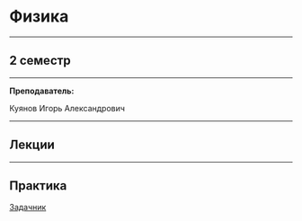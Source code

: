 # Физика
____________
## 2 семестр
___________
**Преподаватель:**

Куянов Игорь Александрович

_________
## Лекции
_________
## Практика
[Задачник](../Files/Physics/Задачник%20по%20физике_Чертов%20А.Г%2C%20Воробьев%20А.А_2001%207-е%20изд%20-640с.pdf)

